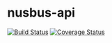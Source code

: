 # nusbus-api

[![Build Status](https://travis-ci.org/dvrylc/nusbus-api.svg?branch=master)](https://travis-ci.org/dvrylc/nusbus-api) [![Coverage Status](https://coveralls.io/repos/github/dvrylc/nusbus-api/badge.svg?branch=master)](https://coveralls.io/github/dvrylc/nusbus-api?branch=master)
